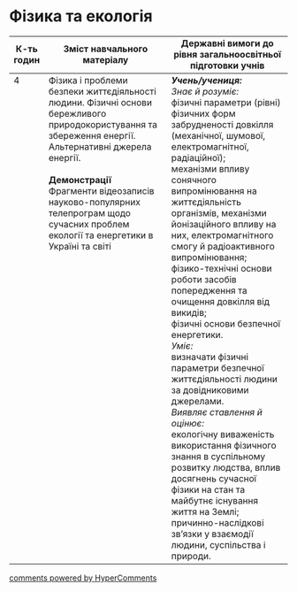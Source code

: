 <div id="hypercomments_widget" class="js-hypercomments-widget invisible"></div>

# Фізика та екологія

<table>
  <tr>
    <td width="10%" align="center"><b>К-ть годин</b></td>
    <td width="45%" align="center"><b>Зміст навчального матеріалу</b></td>
    <td width="45%" align="center"><b>Державні вимоги до рівня загальноосвітньої підготовки учнів</b></td>
  </tr>
<tbody>
  <tr>
<td width="10%" style="vertical-align:top !important;">4</td>
    <td width="45%" style="vertical-align:top !important;">
Фізика і проблеми безпеки життєдіяльності людини. Фізичні основи бережливого природокористування та збереження енергії. <br>Альтернативні джерела енергії. <br>
<br>
<b>Демонстрації</b><br>
Фрагменти відеозаписів науково-популярних телепрограм щодо сучасних проблем екології та енергетики в Україні та світі 
</td>
    <td width="45%" style="vertical-align:top !important;">
<i><b>Учень/учениця:</b></i><br>
<i>Знає й розуміє:</i> <br>
фізичні параметри (рівні) фізичних форм забрудненості довкілля (механічної, шумової, електромагнітної, радіаційної); <br>
механізми впливу сонячного випромінювання на життєдіяльність організмів, механізми йонізаційного впливу на них, електромагнітного смогу й радіоактивного випромінювання;  <br>
фізико-технічні основи роботи засобів попередження та очищення довкілля від викидів;  <br>
фізичні основи безпечної енергетики. <br>
<i>Уміє: </i><br>
визначати фізичні параметри безпечної життєдіяльності людини за довідниковими джерелами. <br>
<i>Виявляє ставлення й  оцінює:</i> <br>
екологічну виваженість використання фізичного знання в суспільному розвитку людства, вплив досягнень сучасної фізики на стан та майбутнє існування життя на Землі;<br>
причинно-наслідкові зв’язки у взаємодії людини, суспільства і природи.
</td>
  </tr>
</tbody>
</table>

<div class="js-hypercomments-container">
<a href="http://hypercomments.com" class="hc-link" title="comments widget">comments powered by HyperComments</a>
</div>
